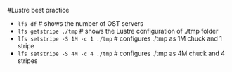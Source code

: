 #Lustre best practice
- `lfs df` # shows the number of OST servers
- `lfs getstripe ./tmp` # shows the Lustre configuration of ./tmp folder
- `lfs setstripe -S 1M -c 1 ./tmp` # configures ./tmp as 1M chuck and 1 stripe
- `lfs setstripe -S 4M -c 4 ./tmp` # configures ./tmp as 4M chuck and 4 stripes
